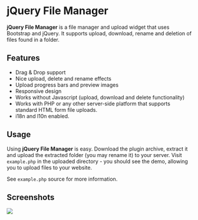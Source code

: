 # jQuery File Manager

**jQuery File Manager** is a file manager and upload widget that uses Bootstrap and jQuery. It supports upload, download, rename and deletion of files found in a folder.

## Features

- Drag & Drop support
- Nice upload, delete and rename effects
- Upload progress bars and preview images
- Responsive design
- Works without Javascript (upload, download and delete functionality)
- Works with PHP or any other server-side platform that supports standard HTML form file uploads. 
- i18n and l10n enabled.

## Usage

Using **jQuery File Manager** is easy. Download the plugin archive, extract it and upload the extracted folder (you may rename it) to your server.
Visit `example.php` in the uploaded directory - you should see the demo, allowing you to upload files to your website.

See `example.php` source for more information.

## Screenshots

![](https://github.com/javiermarinros/jquery_fm/raw/master/screenshot.png)